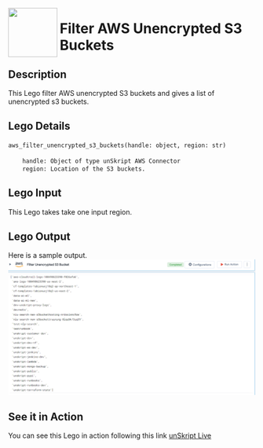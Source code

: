 [<img align="left" src="https://unskript.com/assets/favicon.png" width="100" height="100" style="padding-right: 5px">](https://unskript.com/assets/favicon.png) 
<h1>Filter AWS Unencrypted S3 Buckets </h1>

## Description
This Lego filter AWS unencrypted S3 buckets and gives a list of unencrypted s3 buckets.


## Lego Details

    aws_filter_unencrypted_s3_buckets(handle: object, region: str)

        handle: Object of type unSkript AWS Connector
        region: Location of the S3 buckets.

## Lego Input
This Lego takes take one input region. 

## Lego Output
Here is a sample output.
<img src="./1.png">


## See it in Action

You can see this Lego in action following this link [unSkript Live](https://us.app.unskript.io)